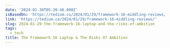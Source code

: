 ```yaml
---
date: '2024-01-30T05:30:46.000Z'
isBasedOn: 'https://tedium.co/2024/01/29/framework-16-middling-reviews/'
link: 'https://tedium.co/2024/01/29/framework-16-middling-reviews/'
slug: 2024-01-29-the-framework-16-laptop-and-the-risks-of-ambition
tags:
  - tech
title: The Framework 16 Laptop & The Risks Of Ambition
---
```

 
